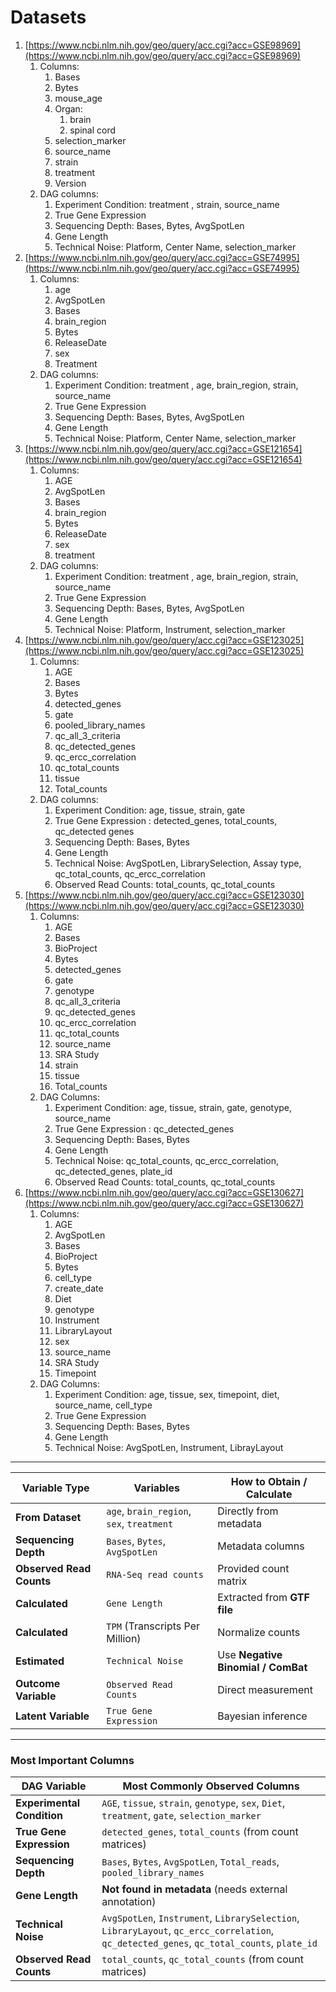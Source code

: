 # Datasets

1. [https://www.ncbi.nlm.nih.gov/geo/query/acc.cgi?acc=GSE98969](https://www.ncbi.nlm.nih.gov/geo/query/acc.cgi?acc=GSE98969)  
   1. Columns:  
      1. Bases  
      2. Bytes  
      3. mouse\_age  
      4. Organ:   
         1. brain   
         2. spinal cord  
      5. selection\_marker  
      6. source\_name  
      7. strain  
      8. treatment  
      9. Version  
   2. DAG columns:   
      1. Experiment Condition: treatment , strain, source\_name  
      2. True Gene Expression  
      3. Sequencing Depth: Bases, Bytes, AvgSpotLen  
      4. Gene Length  
      5. Technical Noise: Platform, Center Name, selection\_marker  
2. [https://www.ncbi.nlm.nih.gov/geo/query/acc.cgi?acc=GSE74995](https://www.ncbi.nlm.nih.gov/geo/query/acc.cgi?acc=GSE74995)  
   1. Columns:  
      1. age  
      2. AvgSpotLen  
      3. Bases  
      4. brain\_region  
      5. Bytes  
      6. ReleaseDate  
      7. sex  
      8. Treatment  
   2. DAG columns:  
      1. Experiment Condition: treatment , age, brain\_region, strain, source\_name  
      2. True Gene Expression  
      3. Sequencing Depth: Bases, Bytes, AvgSpotLen  
      4. Gene Length  
      5. Technical Noise: Platform, Center Name, selection\_marker  
3. [https://www.ncbi.nlm.nih.gov/geo/query/acc.cgi?acc=GSE121654](https://www.ncbi.nlm.nih.gov/geo/query/acc.cgi?acc=GSE121654)  
   1. Columns:  
      1. AGE  
      2. AvgSpotLen  
      3. Bases  
      4. brain\_region  
      5. Bytes  
      6. ReleaseDate  
      7. sex  
      8. treatment  
   2. DAG columns:  
      1. Experiment Condition: treatment , age, brain\_region, strain, source\_name  
      2. True Gene Expression  
      3. Sequencing Depth: Bases, Bytes, AvgSpotLen  
      4. Gene Length  
      5. Technical Noise: Platform, Instrument, selection\_marker  
4. [https://www.ncbi.nlm.nih.gov/geo/query/acc.cgi?acc=GSE123025](https://www.ncbi.nlm.nih.gov/geo/query/acc.cgi?acc=GSE123025)  
   1. Columns:  
      1. AGE  
      2. Bases  
      3. Bytes  
      4. detected\_genes  
      5. gate  
      6. pooled\_library\_names  
      7. qc\_all\_3\_criteria  
      8. qc\_detected\_genes  
      9. qc\_ercc\_correlation  
      10. qc\_total\_counts  
      11. tissue  
      12. Total\_counts  
   2. DAG columns:  
      1. Experiment Condition: age, tissue, strain, gate  
      2. True Gene Expression : detected\_genes, total\_counts, qc\_detected genes  
      3. Sequencing Depth: Bases, Bytes  
      4. Gene Length  
      5. Technical Noise: AvgSpotLen, LibrarySelection, Assay type, qc\_total\_counts, qc\_ercc\_correlation  
      6. Observed Read Counts: total\_counts, qc\_total\_counts  
5. [https://www.ncbi.nlm.nih.gov/geo/query/acc.cgi?acc=GSE123030](https://www.ncbi.nlm.nih.gov/geo/query/acc.cgi?acc=GSE123030)  
   1. Columns:  
      1. AGE  
      2. Bases  
      3. BioProject  
      4. Bytes  
      5. detected\_genes  
      6. gate  
      7. genotype  
      8. qc\_all\_3\_criteria  
      9. qc\_detected\_genes  
      10. qc\_ercc\_correlation  
      11. qc\_total\_counts  
      12. source\_name  
      13. SRA Study  
      14. strain  
      15. tissue  
      16. Total\_counts  
   2. DAG Columns:  
      1. Experiment Condition: age, tissue, strain, gate, genotype, source\_name  
      2. True Gene Expression : qc\_detected\_genes  
      3. Sequencing Depth: Bases, Bytes  
      4. Gene Length  
      5. Technical Noise: qc\_total\_counts, qc\_ercc\_correlation, qc\_detected\_genes, plate\_id  
      6. Observed Read Counts: total\_counts, qc\_total\_counts  
6. [https://www.ncbi.nlm.nih.gov/geo/query/acc.cgi?acc=GSE130627](https://www.ncbi.nlm.nih.gov/geo/query/acc.cgi?acc=GSE130627)  
   1. Columns:  
      1. AGE  
      2. AvgSpotLen  
      3. Bases  
      4. BioProject  
      5. Bytes  
      6. cell\_type  
      7. create\_date  
      8. Diet  
      9. genotype  
      10. Instrument  
      11. LibraryLayout  
      12. sex  
      13. source\_name  
      14. SRA Study  
      15. Timepoint  
   2. DAG Columns:  
      1. Experiment Condition: age, tissue, sex, timepoint, diet, source\_name, cell\_type  
      2. True Gene Expression   
      3. Sequencing Depth: Bases, Bytes  
      4. Gene Length  
      5. Technical Noise: AvgSpotLen, Instrument, LibrayLayout  
         

---

| Variable Type | Variables | How to Obtain / Calculate |
| ----- | ----- | ----- |
| **From Dataset** | `age`, `brain_region`, `sex`, `treatment` | Directly from metadata |
| **Sequencing Depth** | `Bases`, `Bytes`, `AvgSpotLen` | Metadata columns |
| **Observed Read Counts** | `RNA-Seq read counts` | Provided count matrix |
| **Calculated** | `Gene Length` | Extracted from **GTF file** |
| **Calculated** | `TPM` (Transcripts Per Million) | Normalize counts |
| **Estimated** | `Technical Noise` | Use **Negative Binomial / ComBat** |
| **Outcome Variable** | `Observed Read Counts` | Direct measurement |
| **Latent Variable** | `True Gene Expression` | Bayesian inference |

---

### **Most Important Columns**

| DAG Variable | Most Commonly Observed Columns |
| ----- | ----- |
| **Experimental Condition** | `AGE`, `tissue`, `strain`, `genotype`, `sex`, `Diet`, `treatment`, `gate`, `selection_marker` |
| **True Gene Expression** | `detected_genes`, `total_counts` (from count matrices) |
| **Sequencing Depth** | `Bases`, `Bytes`, `AvgSpotLen`, `Total_reads`, `pooled_library_names` |
| **Gene Length** | **Not found in metadata** (needs external annotation) |
| **Technical Noise** | `AvgSpotLen`, `Instrument`, `LibrarySelection`, `LibraryLayout`, `qc_ercc_correlation`, `qc_detected_genes`, `qc_total_counts`, `plate_id` |
| **Observed Read Counts** | `total_counts`, `qc_total_counts` (from count matrices) |


